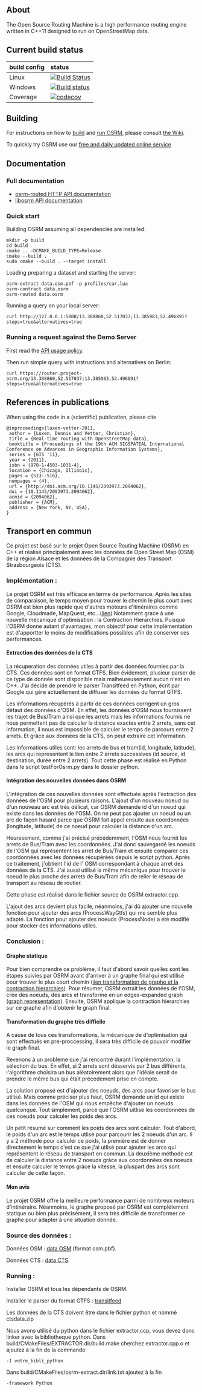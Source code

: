 ## About

The Open Source Routing Machine is a high performance routing engine written in C++11 designed to run on OpenStreetMap data.

## Current build status

| build config | status |
|:-------------|:-------|
| Linux        | [![Build Status](https://travis-ci.org/Project-OSRM/osrm-backend.png?branch=master)](https://travis-ci.org/Project-OSRM/osrm-backend) |
| Windows      | [![Build status](https://ci.appveyor.com/api/projects/status/4iuo3s9gxprmcjjh)](https://ci.appveyor.com/project/DennisOSRM/osrm-backend) |
| Coverage     | [![codecov](https://codecov.io/gh/Project-OSRM/osrm-backend/branch/master/graph/badge.svg)](https://codecov.io/gh/Project-OSRM/osrm-backend) |

## Building

For instructions on how to [build](https://github.com/Project-OSRM/osrm-backend/wiki/Building-OSRM) and [run OSRM](https://github.com/Project-OSRM/osrm-backend/wiki/Running-OSRM), please consult [the Wiki](https://github.com/Project-OSRM/osrm-backend/wiki).

To quickly try OSRM use our [free and daily updated online service](http://map.project-osrm.org)

## Documentation

### Full documentation

- [osrm-routed HTTP API documentation](docs/http.md)
- [libosrm API documentation](docs/libosrm.md)

### Quick start

Building OSRM assuming all dependencies are installed:

```
mkdir -p build
cd build
cmake .. -DCMAKE_BUILD_TYPE=Release
cmake --build .
sudo cmake --build . --target install
```

Loading preparing a dataset and starting the server:

```
osrm-extract data.osm.pbf -p profiles/car.lua
osrm-contract data.osrm
osrm-routed data.osrm
```

Running a query on your local server:

```
curl http://127.0.0.1:5000/13.388860,52.517037;13.385983,52.496891?steps=true&alternatives=true
```

### Running a request against the Demo Server

First read the [API usage policy](https://github.com/Project-OSRM/osrm-backend/wiki/Api-usage-policy).

Then run simple query with instructions and alternatives on Berlin:

```
curl https://router.project-osrm.org/13.388860,52.517037;13.385983,52.496891?steps=true&alternatives=true
```

## References in publications

When using the code in a (scientific) publication, please cite

```
@inproceedings{luxen-vetter-2011,
 author = {Luxen, Dennis and Vetter, Christian},
 title = {Real-time routing with OpenStreetMap data},
 booktitle = {Proceedings of the 19th ACM SIGSPATIAL International Conference on Advances in Geographic Information Systems},
 series = {GIS '11},
 year = {2011},
 isbn = {978-1-4503-1031-4},
 location = {Chicago, Illinois},
 pages = {513--516},
 numpages = {4},
 url = {http://doi.acm.org/10.1145/2093973.2094062},
 doi = {10.1145/2093973.2094062},
 acmid = {2094062},
 publisher = {ACM},
 address = {New York, NY, USA},
}
```

## Transport en commun

Ce projet est basé sur le projet Open Source Routing Machine (OSRM) en C++ et réalisé principalement avec les données de Open Street Map (OSM) de la région Alsace et les données de la Compagnie des Transport Strasbourgeois (CTS).

### Implémentation :

Le projet OSRM est très efficace en terme de performance. Après les sites de comparaison, le temps moyen pour trouver le chemin le plus court avec OSRM est bien plus rapide que d'autres moteurs d'itinéraires comme Google, Cloudmade, MapQuest, etc...([lien](http://geotribu.net/node/520#footnote2_wm1g6rz)) Notamment grace à une nouvelle mécanique d'optimisation : la Contraction Hierarchies. Puisque l'OSRM donne autant d'avantages, mon objectif pour cette implémentation est d'apportter le moins de modifications possibles afin de conserver ces performances.

#### Extraction des données de la CTS
La récuperation des données utiles à partir des données fournies par la CTS. Ces données sont en format GTFS. Bien évidement, plusieur parser de ce type de donnée sont disponible mais malheureusement aucun n'est en C++. J'ai décidé de prendre le parser Transitfeed en Python, écrit par Google qui gère actuellement de diffuser les données du format GTFS.

Les informations récupérés à partir de ces données corrigent un gros défaut des données d'OSM. En effet, les données d'OSM nous fournissent les trajet de Bus/Tram ainsi que les arrets mais les informations fournis ne nous permettent pas de calculer la distance exactes entre 2 arrets, sans cet information, il nous est impossible de calculer le temps de parcours entre 2 arrets. Et grâce aux données de la CTS, on peut extraire cet information. 

Les informations utiles sont: les arrets de bus et tram(id, longitude, latitude), les arcs qui representent le lien entre 2 arrets successives (id source, id destination, durée entre 2 arrets).
Tout cette phase est réalisé en Python dans le script testForOsrm.py dans le dossier python.

#### Intégration des nouvelles données dans OSRM
L'intégration de ces nouvelles données sont effectuée après l'extraction des données de l'OSM pour plusieurs raisons. L'ajout d'un nouveau noeud ou d'un nouveau arc est très délicat, car OSRM demande id d'un noeud qui existe dans les données de l'OSM. On ne peut pas ajouter un noeud ou un arc de façon hasard parce que OSRM fait appel ensuite aux coordonnées (longitude, latitude) de ce noeud pour calculer la distance d'un arc.

Heuresement, comme j'ai précisé précédemment, l'OSM nous fournit les arrets de Bus/Tram avec les coordonnées. J'ai donc sauvegardé les noeuds de l'OSM qui représentent les arret de Bus/Tram et ensuite comparer ces coordonnées avec les données récupérées depuis le script python. Après ce traitement, j'obtient l'id de l' OSM correspondant à chaque arret des données de la CTS.
J'ai aussi utilisé la même mécanique pour trouver le noeud le plus proche des arrets de Bus/Tram afin de relier le réseau de transport au réseau de routier.

Cette phase est réalisé dans le fichier source de OSRM extractor.cpp.

L'ajout des arcs devient plus facile, néanmoins, j'ai dû ajouter une nouvelle fonction pour ajouter des arcs (ProcessWayGtfs) qui me semble plus adapté. La fonction pour ajouter des noeuds (ProcessNode) a été modifié pour stocker des informations utiles.

### Conclusion :

#### Graphe statique
Pour bien comprendre ce problème, il faut d'abord savoir quelles sont les étapes suivies par OSRM avant d'arriver à un graphe final qui est utilisé pour trouver le plus court chemin ([lien transformation de graphe et la contraction hierarchies](https://github.com/Project-OSRM/osrm-backend/wiki/Processing-Flow)). Pour résumer, OSRM extrait les données de l'OSM, crée des noeuds, des arcs et transforme en un edges-expanded graph ([graph representation](https://github.com/Project-OSRM/osrm-backend/wiki/Graph-representation)). Ensuite, OSRM applique la contraction hierarchies sur ce graphe afin d'obtenir le graph final.

#### Transformation du graphe très difficile
A cause de tous ces transformations, la mécanique de d'optimisation qui sont effectués en pre-proccessing, il sera très difficile de pouvoir modifier le graph final.

Revenons à un probleme que j'ai rencontré durant l'implémentation, la sélection du bus. En effet, si 2 arrets sont désservis par 2 bus différents, l'algorithme choisira un bus aléatoirement alors que l'idéale serait de prendre le même bus qui était précedement prise en compte.

La solution proposé est d'ajouter des noeuds, des arcs pour favoriser le bus utilisé. Mais comme préciser plus haut, OSRM demande un id qui existe dans les données de l'OSM qui nous empêche d'ajouter un noeuds quelconque. Tout simplement, parce que l'OSRM uitlise les coordonnées de ces noeuds pour calculer les poids des arcs.

Un petit résumé sur comment les poids des arcs sont calculer. Tout d'abord, le poids d'un arc est le temps utlisé pour parcourir les 2 noeuds d'un arc. Il y a 2 méthode pour calculer ce poids, la première est de donner directement le temps c'est ce que j'ai utlisé pour ajouter les arcs qui représentent le réseau de transport en commun. La deuxième méthode est de calculer la distance entre 2 noeuds grâce aux coordonnées des noeuds et ensuite calculer le temps grâce la vitesse, la pluspart des arcs sont calculer de cette façon.

#### Mon avis
Le projet OSRM offre la meilleure performance parmi de nombreux moteurs d'intinéraire. Néanmoins, le graphe proposé par OSRM est complétement statique ou bien plus précisément, il sera très difficile de transformer ce graphe pour adapter à une situation donnée.  


### Source des données :
Données OSM : [data OSM](http://download.geofabrik.de/europe/france/alsace.html) (format osm.pbf).

Données CTS : [data CTS](http://www.gtfs-data-exchange.com/meta/9798402).

### Running :
Installer OSRM et tous les dépendants de OSRM.

Installer le parser du format GTFS : [transitfeed](https://github.com/google/transitfeed)

Les données de la CTS doivent être dans le fichier python et nommé ctsdata.zip

Nous avons utilisé du python dans le fichier extractor.ccp, vous devez donc linker avec la bibliotheque python. Dans build/CMakeFiles/EXTRACTOR.dir/build.make cherchez extractor.cpp.o et ajoutez à la fin de la commande 
```
-I votre_bibli_python 
```

Dans build/CMakeFiles/osrm-extract.dir/link.txt ajoutez à la fin
```
-framework Python 
```